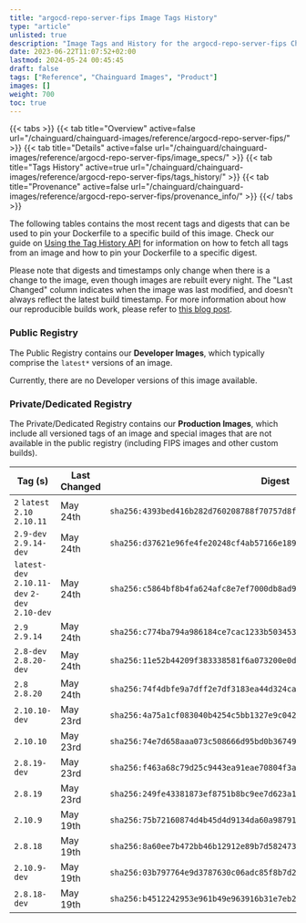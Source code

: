 ```yaml
---
title: "argocd-repo-server-fips Image Tags History"
type: "article"
unlisted: true
description: "Image Tags and History for the argocd-repo-server-fips Chainguard Image"
date: 2023-06-22T11:07:52+02:00
lastmod: 2024-05-24 00:45:45
draft: false
tags: ["Reference", "Chainguard Images", "Product"]
images: []
weight: 700
toc: true
---
```


{{< tabs >}}
{{< tab title="Overview" active=false url="/chainguard/chainguard-images/reference/argocd-repo-server-fips/" >}}
{{< tab title="Details" active=false url="/chainguard/chainguard-images/reference/argocd-repo-server-fips/image_specs/" >}}
{{< tab title="Tags History" active=true url="/chainguard/chainguard-images/reference/argocd-repo-server-fips/tags_history/" >}}
{{< tab title="Provenance" active=false url="/chainguard/chainguard-images/reference/argocd-repo-server-fips/provenance_info/" >}}
{{</ tabs >}}

The following tables contains the most recent tags and digests that can be used to pin your Dockerfile to a specific build of this image. Check our guide on [Using the Tag History API](/chainguard/chainguard-images/using-the-tag-history-api/) for information on how to fetch all tags from an image and how to pin your Dockerfile to a specific digest.

Please note that digests and timestamps only change when there is a change to the image, even though images are rebuilt every night. The "Last Changed" column indicates when the image was last modified, and doesn't always reflect the latest build timestamp. For more information about how our reproducible builds work, please refer to [this blog post](https://www.chainguard.dev/unchained/reproducing-chainguards-reproducible-image-builds).

### Public Registry
The Public Registry contains our **Developer Images**, which typically comprise the `latest*` versions of an image.

Currently, there are no Developer versions of this image available.

### Private/Dedicated Registry
The Private/Dedicated Registry contains our **Production Images**, which include all versioned tags of an image and special images that are not available in the public registry (including FIPS images and other custom builds).

| Tag (s)                                        | Last Changed | Digest                                                                    |
|------------------------------------------------|--------------|---------------------------------------------------------------------------|
|  `2` `latest` `2.10` `2.10.11`                 | May 24th     | `sha256:4393bed416b282d760208788f70757d8f32c78f17c32dcbd912c61b5d15834f4` |
|  `2.9-dev` `2.9.14-dev`                        | May 24th     | `sha256:d37621e96fe4fe20248cf4ab57166e1894e2de9163ad2c07a302cecfff808c63` |
|  `latest-dev` `2.10.11-dev` `2-dev` `2.10-dev` | May 24th     | `sha256:c5864bf8b4fa624afc8e7ef7000db8ad9d2420b7babb1f92c3c5ba4751939a9e` |
|  `2.9` `2.9.14`                                | May 24th     | `sha256:c774ba794a986184ce7cac1233b50345304a01ad7a340f3dbe12dcea4aba309a` |
|  `2.8-dev` `2.8.20-dev`                        | May 24th     | `sha256:11e52b44209f383338581f6a073200e0db9f95930c73f97f6d57883cc7123f06` |
|  `2.8` `2.8.20`                                | May 24th     | `sha256:74f4dbfe9a7dff2e7df3183ea44d324ca8ed56b941d4ce41cbfea5b52cacebee` |
|  `2.10.10-dev`                                 | May 23rd     | `sha256:4a75a1cf083040b4254c5bb1327e9c0423d6744583be3b1e9f9cbcfc08bd17ee` |
|  `2.10.10`                                     | May 23rd     | `sha256:74e7d658aaa073c508666d95bd0b367493459381e87f11b0dd27c1384466f77c` |
|  `2.8.19-dev`                                  | May 23rd     | `sha256:f463a68c79d25c9443ea91eae70804f3a07c43abc7d68da5094e41b5c3d5b645` |
|  `2.8.19`                                      | May 23rd     | `sha256:249fe43381873ef8751b8bc9ee7d623a19cc8cd077a7201c154ccacf4eb6b4c8` |
|  `2.10.9`                                      | May 19th     | `sha256:75b72160874d4b45d4d9134da60a98791e78cc1ea1cb5bda8deaa1abf82065fb` |
|  `2.8.18`                                      | May 19th     | `sha256:8a60ee7b472bb46b12912e89b7d582473e9d26d2015ba3103322aa79bc9e7993` |
|  `2.10.9-dev`                                  | May 19th     | `sha256:03b797764e9d3787630c06adc85f8b7d2a200f86bd1bc6ae711cca653802da0c` |
|  `2.8.18-dev`                                  | May 19th     | `sha256:b4512242953e961b49e963916b31e7eb208553fc6daa1a578051de2143747c48` |

